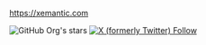 https://xemantic.com

![GitHub Org's stars](https://img.shields.io/github/stars/xemantic?style=for-the-badge)
[<img alt="X (formerly Twitter) Follow" src="https://img.shields.io/twitter/follow/KazikPogoda?link=https%3A%2F%2Fx.com%2FKazikPogoda">
](https://x.com/KazikPogoda)
